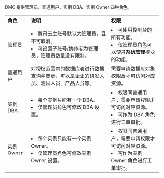 DMC 提供管理员、普通用户、实例 DBA、实例 Owner 四种角色。

| 角色      | 说明                                                         | 权限                                                         |
| :-------- | :----------------------------------------------------------- | :----------------------------------------------------------- |
| 管理员    | <li>腾讯云主账号默认为管理员，且不可取消。<li>可设置子账号/协作者为管理员，管理员数量没有限制。 | <li>可使用控制台的所有功能。<li>仅管理员角色可以使用**系统管理**模块的功能。 |
| 普通用户  | 对授权范围内的数据库表进行数据查询与变更，可以是企业的研发人员、测试人员、产品人员等。 | 需要申请数据库对象权限后才可访问对应资源。                   |
| 实例 DBA   | <li>每个实例只能有一个 DBA。<li>仅管理员角色可修改 DBA 设置。 | <li>权限同普通用户，需要申请权限才可访问对应资源。<li>可作为 DBA 角色进行工单审批。 |
| 实例 Owner | <li>每个实例只能有一个实例 Owner。<li>仅管理员角色可修改实例 Owner 设置。 | <li>权限同普通用户，需要申请权限才可访问对应资源。<li>可作为实例 Owner 角色进行工单审批。 |
